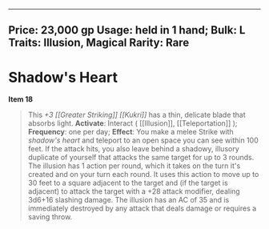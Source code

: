 
---
Price: 23,000 gp
Usage: held in 1 hand;
Bulk: L
Traits: Illusion, Magical
Rarity: Rare
---

# Shadow's Heart

**Item 18**

> This *+3 [[Greater Striking]] [[Kukri]]* has a thin, delicate blade that absorbs light.
**Activate**: Interact ( [[Illusion]], [[Teleportation]] );
**Frequency**: one per day;
**Effect**: You make a melee Strike with *shadow's heart* and teleport to an open space you can see within 100 feet. If the attack hits, you also leave behind a shadowy, illusory duplicate of yourself that attacks the same target for up to 3 rounds. The illusion has 1 action per round, which it takes on the turn it's created and on your turn each round. It uses this action to move up to 30 feet to a square adjacent to the target and (if the target is adjacent) to attack the target with a +28 attack modifier, dealing 3d6+16 slashing damage. The illusion has an AC of 35 and is immediately destroyed by any attack that deals damage or requires a saving throw.
